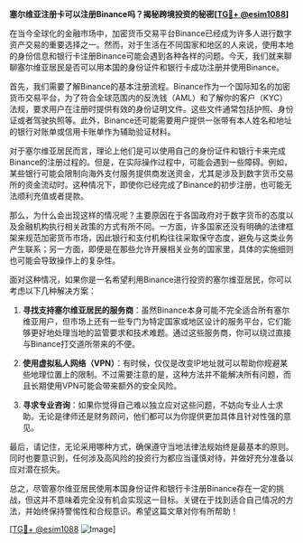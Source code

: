 **塞尔维亚注册卡可以注册Binance吗？揭秘跨境投资的秘密[[TG💪+ @esim1088](https://t.me/s/esim1088)]**

在当今全球化的金融市场中，加密货币交易平台Binance已经成为许多人进行数字资产交易的重要选择之一。然而，对于生活在不同国家和地区的人来说，使用本地的身份信息和银行卡注册Binance可能会遇到各种各样的问题。今天，我们就来聊聊塞尔维亚居民是否可以用本国的身份证件和银行卡成功注册并使用Binance。

首先，我们需要了解Binance的基本注册流程。Binance作为一个国际知名的加密货币交易平台，为了符合全球范围内的反洗钱（AML）和了解你的客户（KYC）法规，要求用户在注册时提供有效的身份证明文件。这些文件通常包括护照、身份证或者驾驶执照等。此外，Binance还可能需要用户提供一张带有本人姓名和地址的银行对账单或信用卡账单作为辅助验证材料。

对于塞尔维亚居民而言，理论上他们是可以使用自己的身份证件和银行卡来完成Binance的注册过程的。但是，在实际操作过程中，可能会遇到一些障碍。例如，某些银行可能会限制向海外支付服务提供商发送资金，尤其是涉及到数字货币交易所的资金流动时。这种情况下，即使你已经完成了Binance的初步注册，也可能无法顺利充值或者提款。

那么，为什么会出现这样的情况呢？主要原因在于各国政府对于数字货币的态度以及金融机构执行相关政策的方式有所不同。一方面，许多国家还没有明确的法律框架来规范加密货币市场，因此银行和支付机构往往采取保守态度，避免与这类业务产生联系；另一方面，即便是在那些允许开展相关业务的国家里，具体的实施细则也可能会导致操作上的复杂性。

面对这种情况，如果你是一名希望利用Binance进行投资的塞尔维亚居民，你可以考虑以下几种解决方案：

1. **寻找支持塞尔维亚居民的服务商**：虽然Binance本身可能不完全适合所有塞尔维亚用户，但市场上还有一些专门为特定国家或地区设计的服务平台，它们能够更好地处理当地的监管要求和技术难题。通过这些服务商，你可以绕过直接与Binance打交道所带来的不便。

2. **使用虚拟私人网络（VPN）**：有时候，仅仅是改变IP地址就可以帮助你规避某些地理位置上的限制。不过需要注意的是，这种方法并不能解决所有问题，而且长期使用VPN可能会带来额外的安全风险。

3. **寻求专业咨询**：如果你觉得自己难以独立应对这些问题，不妨向专业人士求助。无论是律师还是财务顾问，他们都可以为你提供更加具体且针对性强的意见。

最后，请记住，无论采用哪种方式，确保遵守当地法律法规始终是最基本的原则。同时也要意识到，任何涉及高风险的投资行为都应当谨慎对待，并做好充分准备以应对潜在损失。

总之，尽管塞尔维亚居民使用本国身份证件和银行卡注册Binance存在一定的挑战，但这并不意味着完全没有机会实现这一目标。关键在于找到适合自己情况的方法，并始终保持警惕性和合规意识。希望这篇文章对你有所帮助！

[[TG💪+ @esim1088](https://t.me/s/esim1088) ![Image](https://i.postimg.cc/4NQfJmqS/Snipaste-2025-05-13-00-14-12.png)]